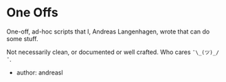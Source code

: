 # One Offs
One-off, ad-hoc scripts that I, Andreas Langenhagen, wrote that can do some stuff.

Not necessarily clean, or documented or well crafted. Who cares `¯\_(ツ)_/¯`.

- author: andreasl

